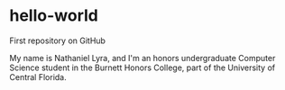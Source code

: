 # hello-world
First repository on GitHub

My name is Nathaniel Lyra, and I'm an honors undergraduate Computer Science student in the Burnett Honors College, part of the University of Central Florida.
